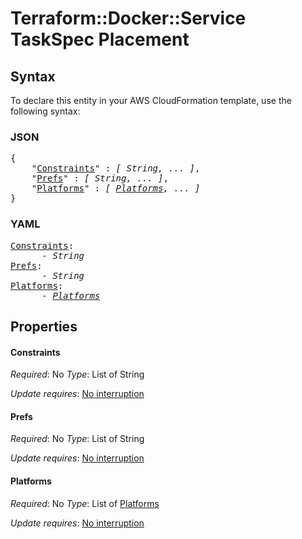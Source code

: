 # Terraform::Docker::Service TaskSpec Placement

## Syntax

To declare this entity in your AWS CloudFormation template, use the following syntax:

### JSON

<pre>
{
    "<a href="#constraints" title="Constraints">Constraints</a>" : <i>[ String, ... ]</i>,
    "<a href="#prefs" title="Prefs">Prefs</a>" : <i>[ String, ... ]</i>,
    "<a href="#platforms" title="Platforms">Platforms</a>" : <i>[ <a href="taskspec-placement-platforms.md">Platforms</a>, ... ]</i>
}
</pre>

### YAML

<pre>
<a href="#constraints" title="Constraints">Constraints</a>: <i>
      - String</i>
<a href="#prefs" title="Prefs">Prefs</a>: <i>
      - String</i>
<a href="#platforms" title="Platforms">Platforms</a>: <i>
      - <a href="taskspec-placement-platforms.md">Platforms</a></i>
</pre>

## Properties

#### Constraints

_Required_: No
_Type_: List of String

_Update requires_: [No interruption](https://docs.aws.amazon.com/AWSCloudFormation/latest/UserGuide/using-cfn-updating-stacks-update-behaviors.html#update-no-interrupt)

#### Prefs

_Required_: No
_Type_: List of String

_Update requires_: [No interruption](https://docs.aws.amazon.com/AWSCloudFormation/latest/UserGuide/using-cfn-updating-stacks-update-behaviors.html#update-no-interrupt)

#### Platforms

_Required_: No
_Type_: List of <a href="taskspec-placement-platforms.md">Platforms</a>

_Update requires_: [No interruption](https://docs.aws.amazon.com/AWSCloudFormation/latest/UserGuide/using-cfn-updating-stacks-update-behaviors.html#update-no-interrupt)

